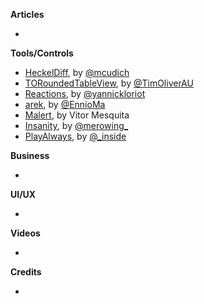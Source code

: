 
**Articles**

*


**Tools/Controls**

* [HeckelDiff](https://github.com/mcudich/HeckelDiff), by [@mcudich](https://twitter.com/mcudich)
* [TORoundedTableView](https://github.com/TimOliver/TORoundedTableView), by [@TimOliverAU](https://twitter.com/TimOliverAU)
* [Reactions](https://github.com/yannickl/Reactions), by [@yannickloriot](https://twitter.com/yannickloriot)
* [arek](https://github.com/ennioma/arek), by [@EnnioMa](https://twitter.com/EnnioMa)
* [Malert](https://github.com/vitormesquita/Malert), by Vitor Mesquita
* [Insanity](https://github.com/krzysztofzablocki/Insanity), by [@merowing_](http://twitter.com/merowing_)
* [PlayAlways](https://github.com/insidegui/PlayAlways), by [@_inside](http://twitter.com/_inside)

**Business**

*

**UI/UX**

*

**Videos**

*

**Credits**

*
